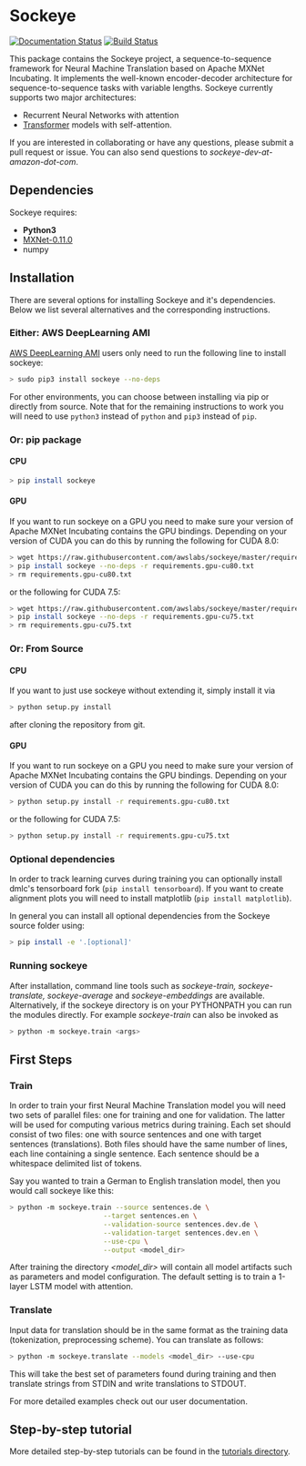 # Sockeye

[![Documentation Status](https://readthedocs.org/projects/sockeye/badge/?version=latest)](http://sockeye.readthedocs.io/en/latest/?badge=latest) [![Build Status](https://travis-ci.org/awslabs/sockeye.svg?branch=master)](https://travis-ci.org/awslabs/sockeye)

This package contains the Sockeye project,
a sequence-to-sequence framework for Neural Machine Translation based on Apache MXNet Incubating.
It implements the well-known encoder-decoder architecture for sequence-to-sequence tasks with variable lengths.
Sockeye currently supports two major architectures:
- Recurrent Neural Networks with attention
- [Transformer](https://arxiv.org/abs/1706.03762) models with self-attention.

If you are interested in collaborating or have any questions, please submit a pull request or issue.
You can also send questions to *sockeye-dev-at-amazon-dot-com*.
 
## Dependencies

Sockeye requires:
- **Python3**
- [MXNet-0.11.0](https://github.com/apache/incubator-mxnet/tree/0.11.0)
- numpy

## Installation

There are several options for installing Sockeye and it's dependencies. Below we list several alternatives and the
corresponding instructions.

### Either: AWS DeepLearning AMI

[AWS DeepLearning AMI](https://aws.amazon.com/amazon-ai/amis/) users only need to run the following line to install sockeye:

```bash
> sudo pip3 install sockeye --no-deps
```

For other environments, you can choose between installing via pip or directly from source. Note that for the
remaining instructions to work you will need to use `python3` instead of `python` and `pip3` instead of `pip`.


### Or: pip package

#### CPU

```bash
> pip install sockeye
```

#### GPU

If you want to run sockeye on a GPU you need to make sure your version of Apache MXNet Incubating contains the GPU
bindings.
Depending on your version of CUDA you can do this by running the following for CUDA 8.0:

```bash
> wget https://raw.githubusercontent.com/awslabs/sockeye/master/requirements.gpu-cu80.txt
> pip install sockeye --no-deps -r requirements.gpu-cu80.txt
> rm requirements.gpu-cu80.txt
```
or the following for CUDA 7.5:
```bash
> wget https://raw.githubusercontent.com/awslabs/sockeye/master/requirements.gpu-cu75.txt
> pip install sockeye --no-deps -r requirements.gpu-cu75.txt
> rm requirements.gpu-cu75.txt
```

### Or: From Source

#### CPU

If you want to just use sockeye without extending it, simply install it via
```bash
> python setup.py install
```
after cloning the repository from git.

#### GPU

If you want to run sockeye on a GPU you need to make sure your version of Apache MXNet
Incubating contains the GPU bindings. Depending on your version of CUDA you can do this by
running the following for CUDA 8.0:

```bash
> python setup.py install -r requirements.gpu-cu80.txt
```
or the following for CUDA 7.5:
```bash
> python setup.py install -r requirements.gpu-cu75.txt
```

### Optional dependencies
In order to track learning curves during training you can optionally install dmlc's tensorboard fork
 (````pip install tensorboard````).
If you want to create alignment plots you will need to install matplotlib (````pip install matplotlib````).

In general you can install all optional dependencies from the Sockeye source folder using:
```bash
> pip install -e '.[optional]'
```


### Running sockeye

After installation, command line tools such as *sockeye-train, sockeye-translate, sockeye-average* 
and *sockeye-embeddings* are available. Alternatively, if the sockeye directory is on your
PYTHONPATH you can run the modules 
directly. For example *sockeye-train* can also be invoked as
```bash
> python -m sockeye.train <args>
```

## First Steps

### Train

In order to train your first Neural Machine Translation model you will need two sets of parallel files: one for training 
and one for validation. The latter will be used for computing various metrics during training. 
Each set should consist of two files: one with source sentences and one with target sentences (translations).
Both files should have the same number of lines, each line containing a single
sentence. Each sentence should be a whitespace delimited list of tokens.

Say you wanted to train a German to English translation model, then you would call sockeye like this:
```bash
> python -m sockeye.train --source sentences.de \
                       --target sentences.en \
                       --validation-source sentences.dev.de \
                       --validation-target sentences.dev.en \
                       --use-cpu \
                       --output <model_dir>
```

After training the directory *<model_dir>* will contain all model artifacts such as parameters and model 
configuration. The default setting is to train a 1-layer LSTM model with attention.


### Translate

Input data for translation should be in the same format as the training data (tokenization, preprocessing scheme).
You can translate as follows: 
 
```bash
> python -m sockeye.translate --models <model_dir> --use-cpu
```

This will take the best set of parameters found during training and then translate strings from STDIN and 
write translations to STDOUT.

For more detailed examples check out our user documentation.


## Step-by-step tutorial

More detailed step-by-step tutorials can be found in the
[tutorials directory](https://github.com/awslabs/sockeye/tree/master/tutorials).
